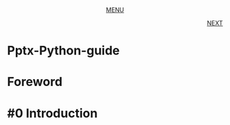 <center><p><a href="/README.md#pptx-python-guide">MENU</a></p></center><p align="right"><a href="/%231%20A%20complete%20guide%20how%20to%20parse%20XML%20from%20pptx%20in%20Python.md">NEXT</a></p>

# Pptx-Python-guide






# Foreword


# #0 Introduction
